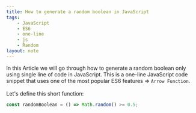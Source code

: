 ```yaml
---
title: How to generate a random boolean in JavaScript
tags:
    - JavaScript
    - ES6
    - one-line
    - js
    - Random
layout: note
---
```




In this Article we will go through how to generate a random boolean only using single line of code in JavaScript.
This is a one-line JavaScript code snippet that uses one of the most popular ES6 features => `Arrow Function`.
<br/>
<br/>
Let's define this short function:

```js {.wrap}
const randomBoolean = () => Math.random() >= 0.5;
```